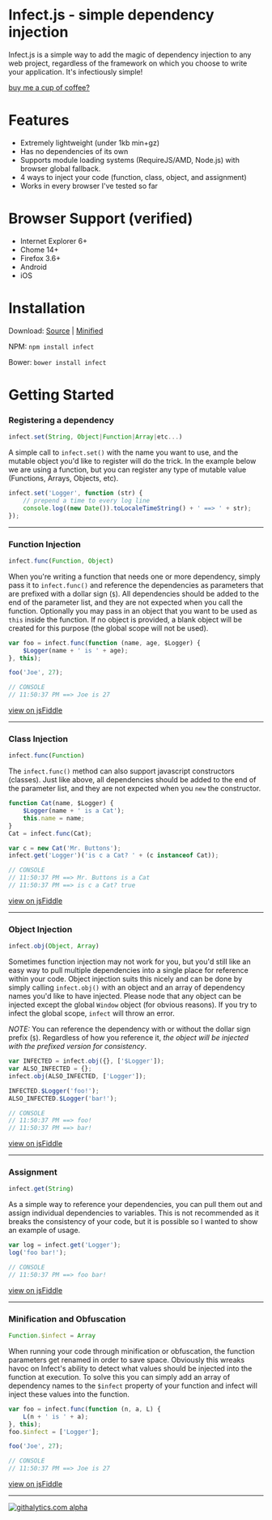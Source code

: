 # Infect.js - simple dependency injection

Infect.js is a simple way to add the magic of dependency injection to any web project, regardless of the framework on which you choose to write your application. It's infectiously simple!

[buy me a cup of coffee?](https://www.paypal.com/cgi-bin/webscr?cmd=_s-xclick&hosted_button_id=454PTSYM7FKLU)

# Features
 - Extremely lightweight (under 1kb min+gz)
 - Has no dependencies of its own
 - Supports module loading systems (RequireJS/AMD, Node.js) with browser global fallback.
 - 4 ways to inject your code (function, class, object, and assignment)
 - Works in every browser I've tested so far

# Browser Support (verified)
 - Internet Explorer 6+
 - Chome 14+
 - Firefox 3.6+
 - Android
 - iOS

# Installation
Download: [Source](https://raw.github.com/amwmedia/infect.js/master/infect.js) | [Minified](https://raw.github.com/amwmedia/infect.js/master/infect.min.js)

NPM: `npm install infect`

Bower: `bower install infect`

# Getting Started
### Registering a dependency
```javascript
infect.set(String, Object|Function|Array|etc...)
```

A simple call to `infect.set()` with the name you want to use, and the mutable object you'd like to register will do the trick. In the example below we are using a function, but you can register any type of mutable value (Functions, Arrays, Objects, etc).

```javascript
infect.set('Logger', function (str) {
	// prepend a time to every log line
	console.log((new Date()).toLocaleTimeString() + ' ==> ' + str);
});
```

---
### Function Injection
```javascript
infect.func(Function, Object)
```

When you're writing a function that needs one or more dependency, simply pass it to `infect.func()` and reference the dependencies as parameters that are prefixed with a dollar sign (`$`). All dependencies should be added to the end of the parameter list, and they are not expected when you call the function. Optionally you may pass in an object that you want to be used as `this` inside the function. If no object is provided, a blank object will be created for this purpose (the global scope will not be used).

```javascript
var foo = infect.func(function (name, age, $Logger) {
	$Logger(name + ' is ' + age);
}, this);

foo('Joe', 27);

// CONSOLE
// 11:50:37 PM ==> Joe is 27
```
[view on jsFiddle](http://bit.ly/1e1jOt7)

---
### Class Injection
```javascript
infect.func(Function)
```

The `infect.func()` method can also support javascript constructors (classes). Just like above, all dependencies should be added to the end of the parameter list, and they are not expected when you `new` the constructor.

```javascript
function Cat(name, $Logger) {
	$Logger(name + ' is a Cat');
	this.name = name;
}
Cat = infect.func(Cat);

var c = new Cat('Mr. Buttons');
infect.get('Logger')('is c a Cat? ' + (c instanceof Cat));

// CONSOLE
// 11:50:37 PM ==> Mr. Buttons is a Cat
// 11:50:37 PM ==> is c a Cat? true
```
[view on jsFiddle](http://bit.ly/1bzE96F)

---
### Object Injection
```javascript
infect.obj(Object, Array)
```

Sometimes function injection may not work for you, but you'd still like an easy way to pull multiple dependencies into a single place for reference within your code. Object injection suits this nicely and can be done by simply calling `infect.obj()` with an object and an array of dependency names you'd like to have injected. Please node that any object can be injected except the global `Window` object (for obvious reasons). If you try to infect the global scope, `infect` will throw an error.

*NOTE:* You can reference the dependency with or without the dollar sign prefix (`$`). Regardless of how you reference it, *the object will be injected with the prefixed version for consistency*.

```javascript
var INFECTED = infect.obj({}, ['$Logger']);
var ALSO_INFECTED = {};
infect.obj(ALSO_INFECTED, ['Logger']);

INFECTED.$Logger('foo!');
ALSO_INFECTED.$Logger('bar!');

// CONSOLE
// 11:50:37 PM ==> foo!
// 11:50:37 PM ==> bar!
```
[view on jsFiddle](http://bit.ly/1hCYgYX)

---
### Assignment
```javascript
infect.get(String)
```

As a simple way to reference your dependencies, you can pull them out and assign individual dependencies to variables. This is not recommended as it breaks the consistency of your code, but it is possible so I wanted to show an example of usage.

```javascript
var log = infect.get('Logger');
log('foo bar!');

// CONSOLE
// 11:50:37 PM ==> foo bar!
```
[view on jsFiddle](http://bit.ly/1bmABTE)

---
### Minification and Obfuscation
```javascript
Function.$infect = Array
```

When running your code through minification or obfuscation, the function parameters get renamed in order to save space. Obviously this wreaks havoc on Infect's ability to detect what values should be injected into the function at execution. To solve this you can simply add an array of dependency names to the `$infect` property of your function and infect will inject these values into the function.

```javascript
var foo = infect.func(function (n, a, L) {
	L(n + ' is ' + a);
}, this);
foo.$infect = ['Logger'];

foo('Joe', 27);

// CONSOLE
// 11:50:37 PM ==> Joe is 27
```
[view on jsFiddle](http://bit.ly/LdgxOl)

---
[![githalytics.com alpha](https://cruel-carlota.pagodabox.com/a1013eea091e2a1284cc42d17830b6b4 "githalytics.com")](http://githalytics.com/amwmedia/infect.js)